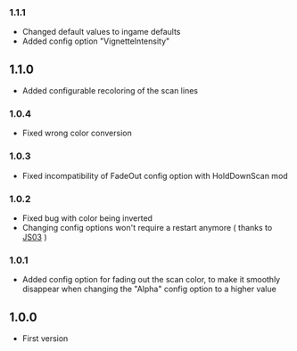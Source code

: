 ### 1.1.1 ###
- Changed default values to ingame defaults
- Added config option "VignetteIntensity"

## 1.1.0 ##
- Added configurable recoloring of the scan lines

### 1.0.4 ###
- Fixed wrong color conversion

### 1.0.3 ###
- Fixed incompatibility of FadeOut config option with HoldDownScan mod

### 1.0.2 ###
- Fixed bug with color being inverted
- Changing config options won't require a restart anymore ( thanks to [JS03](https://github.com/03-JS) )

### 1.0.1 ###
- Added config option for fading out the scan color, to make it smoothly disappear when changing the "Alpha" config option to a higher value

## 1.0.0 ##
- First version